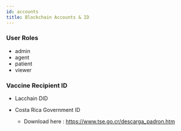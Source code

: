 ```yaml
---
id: accounts
title: Blockchain Accounts & ID
---
```



### User Roles
- admin 
- agent
- patient 
- viewer



### Vaccine Recipient ID 
- Lacchain DID



- Costa Rica Government ID
    - Download here : https://www.tse.go.cr/descarga_padron.htm 

